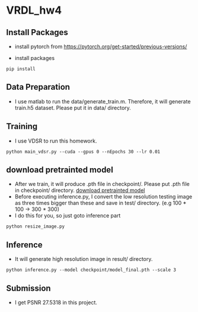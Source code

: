 # VRDL_hw4
## Install Packages

* install pytorch from https://pytorch.org/get-started/previous-versions/

* install packages
```
pip install

```

## Data Preparation
* I use matlab to run the data/generate_train.m. Therefore, it will generate train.h5 dataset. Please put it in data/ directory.

## Training
* I use VDSR to run this homework.
```
python main_vdsr.py --cuda --gpus 0 --nEpochs 30 --lr 0.01
```

## download pretrainted model
* After we train, it will produce .pth file in checkpoint/. Please put .pth file in checkpoint/ directory. [download pretrainted model](https://drive.google.com/file/d/1TLKZehRFBav7pvuUL6kSLTtFzxGIqd3t/view?usp=sharing)
* Before executing inference.py, I convert the low resolution testing image as three times bigger than these and save in test/ directory. (e.g 100 * 100 -> 300 * 300)
* I do this for you, so just goto inference part

```
python resize_image.py
```

## Inference
* It will generate high resolution image in result/ directory.
```
python inference.py --model checkpoint/model_final.pth --scale 3
```
## Submission
* I get PSNR 27.5318 in this project.
